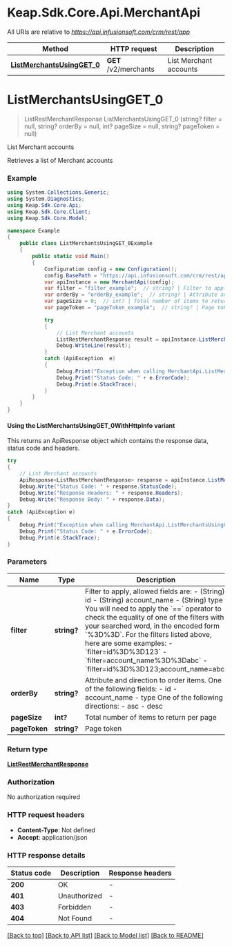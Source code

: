 # Keap.Sdk.Core.Api.MerchantApi

All URIs are relative to *https://api.infusionsoft.com/crm/rest/app*

| Method | HTTP request | Description |
|--------|--------------|-------------|
| [**ListMerchantsUsingGET_0**](MerchantApi.md#listmerchantsusingget_0) | **GET** /v2/merchants | List Merchant accounts |

<a id="listmerchantsusingget_0"></a>
# **ListMerchantsUsingGET_0**
> ListRestMerchantResponse ListMerchantsUsingGET_0 (string? filter = null, string? orderBy = null, int? pageSize = null, string? pageToken = null)

List Merchant accounts

Retrieves a list of Merchant accounts

### Example
```csharp
using System.Collections.Generic;
using System.Diagnostics;
using Keap.Sdk.Core.Api;
using Keap.Sdk.Core.Client;
using Keap.Sdk.Core.Model;

namespace Example
{
    public class ListMerchantsUsingGET_0Example
    {
        public static void Main()
        {
            Configuration config = new Configuration();
            config.BasePath = "https://api.infusionsoft.com/crm/rest/app";
            var apiInstance = new MerchantApi(config);
            var filter = "filter_example";  // string? | Filter to apply, allowed fields are: - (String) id - (String) account_name - (String) type You will need to apply the `==` operator to check the equality of one of the filters with your searched word, in the encoded form `%3D%3D`. For the filters listed above, here are some examples: - `filter=id%3D%3D123` - `filter=account_name%3D%3Dabc` - `filter=id%3D%3D123;account_name=abc` (optional) 
            var orderBy = "orderBy_example";  // string? | Attribute and direction to order items. One of the following fields: - id - account_name - type One of the following directions: - asc - desc (optional) 
            var pageSize = 0;  // int? | Total number of items to return per page (optional) 
            var pageToken = "pageToken_example";  // string? | Page token (optional) 

            try
            {
                // List Merchant accounts
                ListRestMerchantResponse result = apiInstance.ListMerchantsUsingGET_0(filter, orderBy, pageSize, pageToken);
                Debug.WriteLine(result);
            }
            catch (ApiException  e)
            {
                Debug.Print("Exception when calling MerchantApi.ListMerchantsUsingGET_0: " + e.Message);
                Debug.Print("Status Code: " + e.ErrorCode);
                Debug.Print(e.StackTrace);
            }
        }
    }
}
```

#### Using the ListMerchantsUsingGET_0WithHttpInfo variant
This returns an ApiResponse object which contains the response data, status code and headers.

```csharp
try
{
    // List Merchant accounts
    ApiResponse<ListRestMerchantResponse> response = apiInstance.ListMerchantsUsingGET_0WithHttpInfo(filter, orderBy, pageSize, pageToken);
    Debug.Write("Status Code: " + response.StatusCode);
    Debug.Write("Response Headers: " + response.Headers);
    Debug.Write("Response Body: " + response.Data);
}
catch (ApiException e)
{
    Debug.Print("Exception when calling MerchantApi.ListMerchantsUsingGET_0WithHttpInfo: " + e.Message);
    Debug.Print("Status Code: " + e.ErrorCode);
    Debug.Print(e.StackTrace);
}
```

### Parameters

| Name | Type | Description | Notes |
|------|------|-------------|-------|
| **filter** | **string?** | Filter to apply, allowed fields are: - (String) id - (String) account_name - (String) type You will need to apply the &#x60;&#x3D;&#x3D;&#x60; operator to check the equality of one of the filters with your searched word, in the encoded form &#x60;%3D%3D&#x60;. For the filters listed above, here are some examples: - &#x60;filter&#x3D;id%3D%3D123&#x60; - &#x60;filter&#x3D;account_name%3D%3Dabc&#x60; - &#x60;filter&#x3D;id%3D%3D123;account_name&#x3D;abc&#x60; | [optional]  |
| **orderBy** | **string?** | Attribute and direction to order items. One of the following fields: - id - account_name - type One of the following directions: - asc - desc | [optional]  |
| **pageSize** | **int?** | Total number of items to return per page | [optional]  |
| **pageToken** | **string?** | Page token | [optional]  |

### Return type

[**ListRestMerchantResponse**](ListRestMerchantResponse.md)

### Authorization

No authorization required

### HTTP request headers

 - **Content-Type**: Not defined
 - **Accept**: application/json


### HTTP response details
| Status code | Description | Response headers |
|-------------|-------------|------------------|
| **200** | OK |  -  |
| **401** | Unauthorized |  -  |
| **403** | Forbidden |  -  |
| **404** | Not Found |  -  |

[[Back to top]](#) [[Back to API list]](../README.md#documentation-for-api-endpoints) [[Back to Model list]](../README.md#documentation-for-models) [[Back to README]](../README.md)

